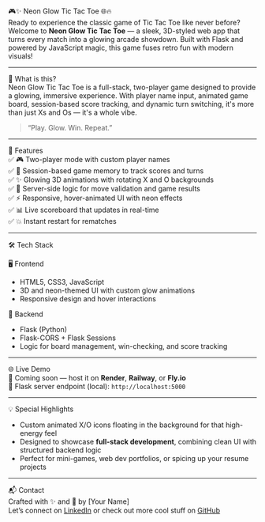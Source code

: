 🎮✨ Neon Glow Tic Tac Toe 🌐🔥  
Ready to experience the classic game of Tic Tac Toe like never before? Welcome to **Neon Glow Tic Tac Toe** — a sleek, 3D-styled web app that turns every match into a glowing arcade showdown. Built with Flask and powered by JavaScript magic, this game fuses retro fun with modern visuals!

---

🚀 What is this?  
Neon Glow Tic Tac Toe is a full-stack, two-player game designed to provide a glowing, immersive experience. With player name input, animated game board, session-based score tracking, and dynamic turn switching, it's more than just Xs and Os — it's a whole vibe.

> “Play. Glow. Win. Repeat.”

---

🧠 Features  
✅ 🎮 Two-player mode with custom player names  
✅ 💾 Session-based game memory to track scores and turns  
✅ ✨ Glowing 3D animations with rotating X and O backgrounds  
✅ 🎯 Server-side logic for move validation and game results  
✅ ⚡ Responsive, hover-animated UI with neon effects  
✅ 📊 Live scoreboard that updates in real-time  
✅ 💥 Instant restart for rematches  

---

🛠️ Tech Stack  

🖥️ Frontend  
- HTML5, CSS3, JavaScript  
- 3D and neon-themed UI with custom glow animations  
- Responsive design and hover interactions  

🐍 Backend  
- Flask (Python)  
- Flask-CORS + Flask Sessions  
- Logic for board management, win-checking, and score tracking  

---

🌐 Live Demo  
🚀 Coming soon — host it on **Render**, **Railway**, or **Fly.io**  
🐍 Flask server endpoint (local): `http://localhost:5000`

---

💡 Special Highlights  
- Custom animated X/O icons floating in the background for that high-energy feel  
- Designed to showcase **full-stack development**, combining clean UI with structured backend logic  
- Perfect for mini-games, web dev portfolios, or spicing up your resume projects  

---

📬 Contact  
Crafted with ✨ and 🧠 by [Your Name]  
Let’s connect on [LinkedIn](https://linkedin.com/in/yourprofile) or check out more cool stuff on [GitHub](https://github.com/yourusername)


